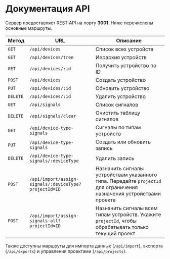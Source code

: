 # Документация API

Сервер предоставляет REST API на порту **3001**. Ниже перечислены основные маршруты.

| Метод | URL | Описание |
| --- | --- | --- |
| `GET` | `/api/devices` | Список всех устройств |
| `GET` | `/api/devices/tree` | Иерархия устройств |
| `GET` | `/api/devices/:id` | Получить устройство по ID |
| `POST` | `/api/devices` | Создать устройство |
| `PUT` | `/api/devices/:id` | Обновить устройство |
| `DELETE` | `/api/devices/:id` | Удалить устройство |
| `GET` | `/api/signals` | Список сигналов |
| `DELETE` | `/api/signals/clear` | Очистить таблицу сигналов |
| `GET` | `/api/device-type-signals` | Сигналы по типам устройств |
| `PUT` | `/api/device-type-signals` | Создать или обновить запись |
| `DELETE` | `/api/device-type-signals/:deviceType` | Удалить запись |
| `POST` | `/api/import/assign-signals/:deviceType?projectId=ID` | Назначить сигналы устройствам указанного типа. Передайте `projectId` для ограничения назначения устройствами проекта |
| `POST` | `/api/import/assign-signals-all?projectId=ID` | Назначить сигналы всем типам устройств. Укажите `projectId`, чтобы обрабатывать только текущий проект |


Также доступны маршруты для импорта данных (`/api/import`), экспорта (`/api/exports`) и управления проектами (`/api/projects`).
